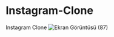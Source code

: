 # Instagram-Clone
Instagram Clone
![Ekran Görüntüsü (87)](https://github.com/cerenaktas1/Instagram-Clone/assets/159536442/e0df1ffa-ee3e-418c-88a7-7b52b26aa5ee)

